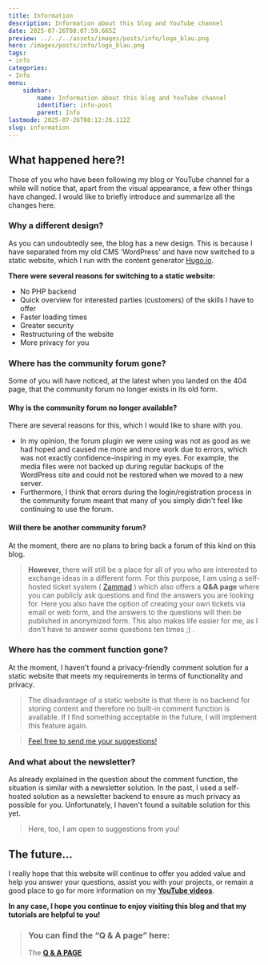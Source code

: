 ```yaml
---
title: Information
description: Information about this blog and YouTube channel
date: 2025-07-26T08:07:59.665Z
preview: ../../../assets/images/posts/info/logo_blau.png
hero: /images/posts/info/logo_blau.png
tags:
- info
categories:
- Info
menu:
    sidebar:
        name: Information about this blog and YouTube channel
        identifier: info-post
        parent: Info
lastmode: 2025-07-26T08:12:26.112Z
slug: information
---
```

## What happened here?!
Those of you who have been following my blog or YouTube channel for a while will notice that, apart from the visual appearance, a few other things have changed.
I would like to briefly introduce and summarize all the changes here.
### Why a different design?
As you can undoubtedly see, the blog has a new design. This is because I have separated from my old CMS ‘WordPress’ and have now switched to a static website, which I run with the content generator [Hugo.io](https://gohugo.io/).

**There were several reasons for switching to a static website:**

- No PHP backend
- Quick overview for interested parties (customers) of the skills I have to offer
- Faster loading times
- Greater security
- Restructuring of the website
- More privacy for you

### Where has the community forum gone?
Some of you will have noticed, at the latest when you landed on the 404 page, that the community forum no longer exists in its old form.

#### Why is the community forum no longer available?
There are several reasons for this, which I would like to share with you.
- In my opinion, the forum plugin we were using was not as good as we had hoped and caused me more and more work due to errors, which was not exactly confidence-inspiring in my eyes. For example, the media files were not backed up during regular backups of the WordPress site and could not be restored when we moved to a new server.
- Furthermore, I think that errors during the login/registration process in the community forum meant that many of you simply didn't feel like continuing to use the forum.

#### Will there be another community forum?
At the moment, there are no plans to bring back a forum of this kind on this blog.

> **However**, there will still be a place for all of you who are interested to exchange ideas in a different form. For this purpose, I am using a self-hosted ticket system ( [Zammad](https://zammad.org/) ) which also offers a **Q&A page** where you can publicly ask questions and find the answers you are looking for.
Here you also have the option of creating your own tickets via email or web form, and the answers to the questions will then be published in anonymized form.
This also makes life easier for me, as I don't have to answer some questions ten times ;) .

### Where has the comment function gone?
At the moment, I haven't found a privacy-friendly comment solution for a static website that meets my requirements in terms of functionality and privacy.
> The disadvantage of a static website is that there is no backend for storing content and therefore no built-in comment function is available.
If I find something acceptable in the future, I will implement this feature again.

> [Feel free to send me your suggestions!](mailto:ticket@secure-bits.org)


### And what about the newsletter?
As already explained in the question about the comment function, the situation is similar with a newsletter solution. In the past, I used a self-hosted solution as a newsletter backend to ensure as much privacy as possible for you.
Unfortunately, I haven't found a suitable solution for this yet.
> Here, too, I am open to suggestions from you!
## The future...
I really hope that this website will continue to offer you added value and help you answer your questions, assist you with your projects, or remain a good place to go for more information on my [**YouTube videos**](https://www.youtube.com/@secure_bits).


**In any case, I hope you continue to enjoy visiting this blog and that my tutorials are helpful to you!**
> ### You can find the “Q & A page” here:
>
> The [**Q & A PAGE**](https://ticket.secure-bits.org/help)